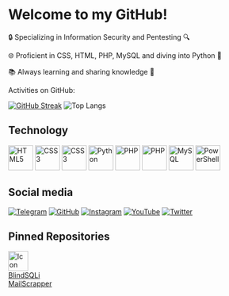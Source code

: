 # Welcome to my GitHub!

<p>🔒 Specializing in Information Security and Pentesting 🔍

🌐 Proficient in CSS, HTML, PHP, MySQL and diving into Python 🐍

📚 Always learning and sharing knowledge 🌟<p/>

Activities on GitHub:

[![GitHub Streak](https://streak-stats.demolab.com?user=k45t0&theme=dark&mode=daily)](https://git.io/streak-stats)
![Top Langs](https://github-readme-stats.vercel.app/api/top-langs/?username=k45t0&size_weight=0.5&count_weight=0.5&theme=dark)


## Technology

<div>
    <img src="https://cdn.jsdelivr.net/gh/devicons/devicon/icons/html5/html5-original.svg" alt="HTML5" title="HTML5" width="50" height="50"/>
    <img src="https://cdn.jsdelivr.net/gh/devicons/devicon/icons/css3/css3-original.svg" alt="CSS3" title="CSS3" width="50" height="50"/>
    <img src="https://cdn.jsdelivr.net/gh/devicons/devicon@latest/icons/javascript/javascript-original.svg" alt="CSS3" title="CSS3" width="50" height="50"/>
    <img src="https://cdn.jsdelivr.net/gh/devicons/devicon/icons/python/python-original.svg" alt="Python" title="Python" width="50" height="50"/>
    <img src="https://cdn.jsdelivr.net/gh/devicons/devicon/icons/php/php-original.svg" alt="PHP" title="PHP" width="50" height="50"/>
    <img src="https://cdn.jsdelivr.net/gh/devicons/devicon@latest/icons/go/go-original-wordmark.svg" alt="PHP" title="PHP" width="50" height="50"/>
    <img src="https://cdn.jsdelivr.net/gh/devicons/devicon@latest/icons/mysql/mysql-original.svg" alt="MySQL" title="MySQL" width="50" height="50"/>
    <img src="https://cdn.jsdelivr.net/gh/devicons/devicon@latest/icons/powershell/powershell-plain.svg" alt="PowerShell" title="PowerShell" width="50" height="50"/>
</div>

## Social media

<div>
    <a href="https://t.me/R00tSociety" target="_blank"><img src="https://img.shields.io/badge/Telegram-2CA5E0?style=for-the-badge&logo=telegram&logoColor=white" alt="Telegram"></a>
    <a href="https://github.com/k45t0" target="_blank"><img src="https://img.shields.io/badge/GitHub-100000?style=for-the-badge&logo=github&logoColor=white" alt="GitHub"></a>
    <a href="https://www.instagram.com/" target="_blank"><img src="https://img.shields.io/badge/Instagram-E4405F?style=for-the-badge&logo=instagram&logoColor=white" alt="Instagram"></a>
    <a href="https://www.youtube.com/@wh0l5th3r00t" target="_blank"><img src="https://img.shields.io/badge/YouTube-FF0000?style=for-the-badge&logo=youtube&logoColor=white" alt="YouTube"></a>
    <a href="https://x.com/wh015th3r00t" target="_blank"><img src="https://img.shields.io/badge/Twitter-1DA1F2?style=for-the-badge&logo=twitter&logoColor=white" alt="Twitter"></a>

</div>


## Pinned Repositories
[<img src="https://cdn-icons-png.flaticon.com/512/25/25231.png" alt="Icon" width="40" height="40"/>](https://github.com/k45t0/BlindSQLi)
<br>
[BlindSQLi](https://github.com/k45t0/BlindSQLi)
<br>
[MailScrapper](https://github.com/k45t0/MailScrapper)
